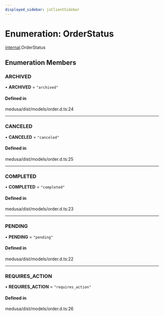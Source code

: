 ```yaml
---
displayed_sidebar: jsClientSidebar
---
```


# Enumeration: OrderStatus

[internal](../modules/internal.md).OrderStatus

## Enumeration Members

### ARCHIVED

• **ARCHIVED** = ``"archived"``

#### Defined in

medusa/dist/models/order.d.ts:24

___

### CANCELED

• **CANCELED** = ``"canceled"``

#### Defined in

medusa/dist/models/order.d.ts:25

___

### COMPLETED

• **COMPLETED** = ``"completed"``

#### Defined in

medusa/dist/models/order.d.ts:23

___

### PENDING

• **PENDING** = ``"pending"``

#### Defined in

medusa/dist/models/order.d.ts:22

___

### REQUIRES\_ACTION

• **REQUIRES\_ACTION** = ``"requires_action"``

#### Defined in

medusa/dist/models/order.d.ts:26
